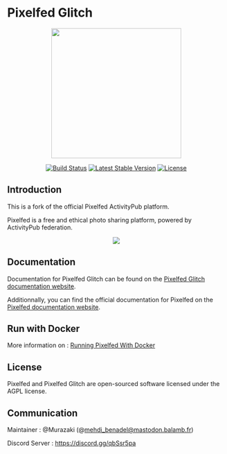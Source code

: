 # Pixelfed Glitch

<p align="center"><img src="https://pixelfed.nyc3.cdn.digitaloceanspaces.com/logos/pixelfed-full-color.svg" width="300px"></p>

<p align="center">
<a href="https://github.com/pixelfed-glitch/pixelfed/actions/"><img src="https://github.com/pixelfed-glitch/pixelfed/actions/workflows/docker.yml/badge.svg" alt="Build Status"></a>
<a href="https://packagist.org/packages/pixelfed-glitch/pixelfed"><img src="https://poser.pugx.org/pixelfed-glitch/pixelfed/v/stable.svg" alt="Latest Stable Version"></a>
<a href="https://packagist.org/packages/pixelfed-glitch/pixelfed"><img src="https://poser.pugx.org/pixelfed-glitch/pixelfed/license.svg" alt="License"></a>
</p>

## Introduction

This is a fork of the official Pixelfed ActivityPub platform.

Pixelfed is a free and ethical photo sharing platform, powered by ActivityPub federation.

<p align="center">
<img src="https://pixelfed.nyc3.cdn.digitaloceanspaces.com/media/pixelfed-screenshot.jpg">
</p>

## Documentation

Documentation for Pixelfed Glitch can be found on the [Pixelfed Glitch documentation website](https://pixelfed-glitch.github.io/docs).

Additionnally, you can find the official documentation for Pixelfed on the [Pixelfed documentation website](https://docs.pixelfed.org/).

## Run with Docker

More information on : [Running Pixelfed With Docker](https://pixelfed-glitch.github.io/docs/running-pixelfed/docker/prerequisites.html)

## License

Pixelfed and Pixelfed Glitch are open-sourced software licensed under the AGPL license.

## Communication

Maintainer : @Murazaki (@mehdi_benadel@mastodon.balamb.fr)

Discord Server : https://discord.gg/qbSsr5pa
